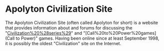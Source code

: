 # Apolyton Civilization Site

The Apolyton Civilization Site (often called Apolyton for short) is a website that provides information about and forums for discussing the "[Civilization%20%28series%29](Civilization)" and "[Call%20to%20Power%20games](Call to Power)" games. Having been online since at least September 1998, it is possibly the oldest "Civilization" site on the Internet.